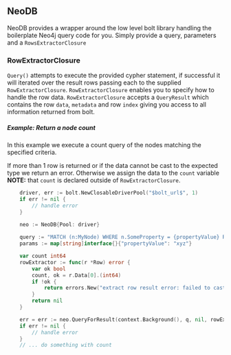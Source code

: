 ## NeoDB

NeoDB provides a wrapper around the low level bolt library handling the boilerplate Neo4j query code for you.
Simply provide a query, parameters and a `RowsExtractorClosure`

### RowExtractorClosure
`Query()` attempts to execute the provided cypher statement, if successful it will iterated over the result rows passing
 each to the supplied  `RowExtractorClosure`. `RowExtractorClosure` enables you to specify how to handle the row 
 data. `RowExtractorClosure` accepts a `QueryResult` which contains the row `data`, `metadata` and row `index` giving 
 you access to all information returned from bolt.

##### Example: _Return a node count_ 
In this example we execute a count query of the nodes matching the specified criteria.

If more than 1 row is returned or if the data cannot be cast to the expected type we return an error. Otherwise we assign
the data to the `count` variable  **NOTE:** that `count` is declared outside of `RowExtractorClosure`.

```go
    driver, err := bolt.NewClosableDriverPool("$bolt_url$", 1)
    if err != nil {
        // handle error
    }
    
    neo := NeoDB{Pool: driver}

    query := "MATCH (n:MyNode) WHERE n.SomeProperty = {propertyValue} RETURN count(*)"
    params := map[string]interface{}{"propertyValue": "xyz"}

    var count int64
    rowExtractor := func(r *Row) error {
        var ok bool
        count, ok = r.Data[0].(int64)
        if !ok {
            return errors.New("extract row result error: failed to cast result to int64")
        }
        return nil
    }

    err = err := neo.QueryForResult(context.Background(), q, nil, rowExtractor)
    if err != nil {
        // handle error
    }
    // ... do something with count
```
